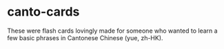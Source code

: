 # canto-cards

These were flash cards lovingly made for someone who wanted to learn a few basic phrases in Cantonese Chinese (yue, zh-HK).
